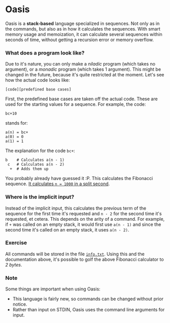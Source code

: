 # Oasis

Oasis is a **stack-based** language specialized in sequences. Not only as in the commands, but also as in how it calculates the sequences. With smart memory usage and memoization, it can calculate several sequences within seconds of time, without getting a recursion error or memory overflow.

### What does a program look like?

Due to it's nature, you can only make a _niladic_ program (which takes no argument), or a _monadic_ program (which takes 1 argument). This might be changed in the future, because it's quite restricted at the moment. Let's see how the actual code looks like:

    [code][predefined base cases]

First, the predefined base cases are taken off the actual code. These are used for the starting values for a sequence. For example, the code:

    bc+10

stands for:

    a(n) = bc+
    a(0) = 0
    a(1) = 1

The explanation for the code `bc+`:

    b    # Calculates a(n - 1)
     c   # Calculates a(n - 2)
      +  # Adds them up

You probably already have guessed it :P. This calculates the Fibonacci sequence. [It calculates `n = 1000` in a split second](http://oasis.tryitonline.net/#code=YmMrMTA&input=&args=MTAwMA+LXQ).

### Where is the implicit input?

Instead of the implicit input, this calculates the previous term of the sequence for the first time it's requested and `n - 2` for the second time it's requested, et cetera. This depends on the arity of a command. For example, if `+` was called on an empty stack, it would first use `a(n - 1)` and since the second time it's called on an empty stack, it uses `a(n - 2)`.

### Exercise

All commands will be stored in the file [`info.txt`](https://github.com/Adriandmen/Oasis/blob/master/info.txt). Using this and the documentation above, it's possible to golf the above Fibonacci calculator to _2 bytes_. 

### Note

Some things are important when using Oasis:

 - This language is fairly new, so commands can be changed without prior notice.
 - Rather than input on STDIN, Oasis uses the command line arguments for input.
